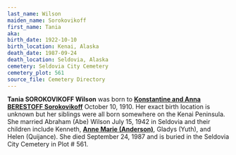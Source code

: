 ```yaml
---
last_name: Wilson
maiden_name: Sorokovikoff
first_name: Tania
aka: 
birth_date: 1922-10-10
birth_location: Kenai, Alaska
death_date: 1987-09-24
death_location: Seldovia, Alaska
cemetery: Seldovia City Cemetery
cemetery_plot: 561
source_file: Cemetery Directory
---
```

**Tania SOROKOVIKOFF Wilson** was born to [**Konstantine and Anna BERESTOFF Sorokovikoff**](./Sorokovikoff_Konstantine.md) October 10, 1910.  Her exact birth location is unknown but her siblings were all born somewhere on the Kenai Peninsula.  She married Abraham (Abe) Wilson July 15, 1942 in Seldovia and their children include Kenneth, [**Anne Marie (Anderson)**](./Anderson_Ann_Marie_Wilson.md), Gladys (Yuth), and Helen (Quijance). She died September 24, 1987 and is buried in the Seldovia City Cemetery in Plot # 561.  



